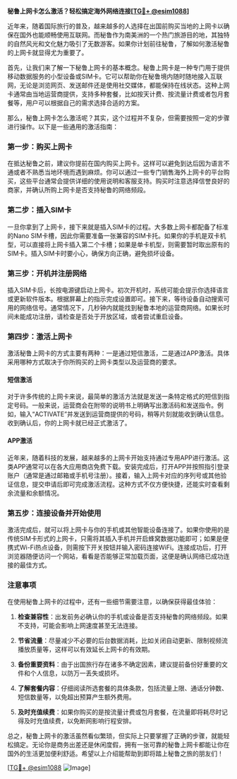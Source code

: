 **秘鲁上网卡怎么激活？轻松搞定海外网络连接[[TG💪+ @esim1088](https://t.me/s/esim1088)]**

近年来，随着国际旅行的普及，越来越多的人选择在出国前购买当地的上网卡以确保在国外也能顺畅使用互联网。而秘鲁作为南美洲的一个热门旅游目的地，其独特的自然风光和文化魅力吸引了无数游客。如果你计划前往秘鲁，了解如何激活秘鲁的上网卡就显得尤为重要了。

首先，让我们来了解一下秘鲁上网卡的基本概念。秘鲁上网卡是一种专门用于提供移动数据服务的小型设备或SIM卡。它可以帮助你在秘鲁境内随时随地接入互联网，无论是浏览网页、发送邮件还是使用社交媒体，都能保持在线状态。这种上网卡通常由当地运营商提供，支持多种套餐，比如按天计费、按流量计费或者包月套餐等，用户可以根据自己的需求选择合适的方案。

那么，秘鲁上网卡怎么激活呢？其实，这个过程并不复杂，但需要按照一定的步骤进行操作。以下是一些通用的激活指南：

### 第一步：购买上网卡

在抵达秘鲁之前，建议你提前在国内购买上网卡。这样可以避免到达后因为语言不通或者不熟悉当地环境而遇到麻烦。你可以通过一些专门销售海外上网卡的平台购买，这些平台通常会提供详细的使用说明和客服支持。购买时注意选择信誉良好的商家，并确认所购上网卡是否支持秘鲁的网络频段。

### 第二步：插入SIM卡

一旦你拿到了上网卡，接下来就是插入SIM卡的过程。大多数上网卡都配备了标准的Nano SIM卡槽，因此你需要准备一张兼容的SIM卡托。如果你的手机是双卡机型，可以直接将上网卡插入第二个卡槽；如果是单卡机型，则需要暂时取出原有的SIM卡。插入SIM卡时要小心，确保方向正确，避免损坏设备。

### 第三步：开机并注册网络

插入SIM卡后，长按电源键启动上网卡。初次开机时，系统可能会提示你选择语言或更新软件版本。根据屏幕上的指示完成设置即可。接下来，等待设备自动搜索可用的网络信号。通常情况下，几秒钟内就能找到秘鲁本地的运营商网络。如果长时间未能成功注册，请检查是否处于开放区域，或者尝试重启设备。

### 第四步：激活上网卡

激活秘鲁上网卡的方式主要有两种：一是通过短信激活，二是通过APP激活。具体采用哪种方式取决于你所购买的上网卡类型以及运营商的要求。

#### 短信激活

对于许多传统的上网卡来说，最简单的激活方法就是发送一条特定格式的短信到指定号码。一般来说，运营商会在附带的说明书上明确写出激活码和发送指令。例如，输入“ACTIVATE”并发送到运营商提供的号码，稍等片刻就能收到确认信息。收到确认后，你的上网卡就已经正式激活了。

#### APP激活

近年来，随着科技的发展，越来越多的上网卡开始支持通过专用APP进行激活。这类APP通常可以在各大应用商店免费下载。安装完成后，打开APP并按照指引登录账户（通常是通过邮箱或手机号注册）。接着，输入上网卡对应的序列号或其他验证信息，提交申请后即可完成激活流程。这种方式不仅方便快捷，还能实时查看剩余流量和余额情况。

### 第五步：连接设备并开始使用

激活完成后，就可以将上网卡与你的手机或其他智能设备连接了。如果你使用的是传统SIM卡形式的上网卡，只需将其插入手机并开启蜂窝数据功能即可；如果是便携式Wi-Fi热点设备，则需按下开关按钮并输入密码连接WiFi。连接成功后，打开浏览器随便访问一个网站，看看是否能够正常加载页面，这便是确认网络已成功连接的最佳方式。

### 注意事项

在使用秘鲁上网卡的过程中，还有一些细节需要注意，以确保获得最佳体验：

1. **检查兼容性**：出发前务必确认你的手机或设备是否支持秘鲁的网络频段。如果不支持，可能会影响上网速度甚至无法连接。
   
2. **节省流量**：尽量减少不必要的后台数据消耗，比如关闭自动更新、限制视频流播放质量等，这样可以有效延长上网卡的有效期。

3. **备份重要资料**：由于出国旅行存在诸多不确定因素，建议提前备份好重要的文件和个人信息，以防万一丢失或损坏。

4. **了解套餐内容**：仔细阅读所选套餐的具体条款，包括流量上限、通话分钟数、短信数量等，以免超出预算产生额外费用。

5. **及时充值续费**：如果你购买的是按流量计费或包月套餐，在流量即将耗尽时记得及时充值续费，以免断网影响行程安排。

总之，秘鲁上网卡的激活虽然看似繁琐，但实际上只要掌握了正确的步骤，就能轻松搞定。无论你是商务出差还是休闲度假，拥有一张可靠的秘鲁上网卡都能让你在国外的生活更加便利舒适。希望以上介绍能帮助到即将踏上秘鲁之旅的朋友们！

[[TG💪+ @esim1088](https://t.me/s/esim1088) ![Image](https://i.postimg.cc/4NQfJmqS/Snipaste-2025-05-13-00-14-12.png)]